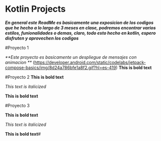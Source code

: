 # Kotlin Projects
_**En general este ReadMe es basicamente una exposicion de los codigos que he hecho a lo largo de 3 meses en clase, podremos encontrar varios estilos, funionalidades o demas, claro, todo esto hecho en kotlin, espero disfruten y aprovechen los codigos**_

#Proyecto 1


_**Este proyecto es basicamente un despliegue de mensajes con animacion **_
(https://developer.android.com/static/codelabs/jetpack-compose-basics/img/8d24a786bfe1a8f2.gif?hl=es-419)
**This is bold text**


#Proyecto 2
**This is bold text**


_This text is italicized_


**This is bold text**


#Proyecto 3


**This is bold text**


_This text is italicized_


**This is bold text**#


